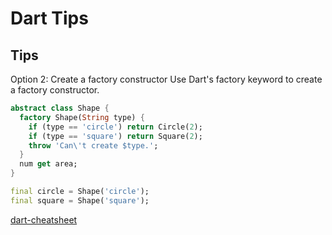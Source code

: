 # Dart Tips #

## Tips ##

Option 2: Create a factory constructor
Use Dart's factory keyword to create a factory constructor.

~~~dart
abstract class Shape {
  factory Shape(String type) {
    if (type == 'circle') return Circle(2);
    if (type == 'square') return Square(2);
    throw 'Can\'t create $type.';
  }
  num get area;
}

final circle = Shape('circle');
final square = Shape('square');
~~~

[dart-cheatsheet](https://dart.dev/codelabs/dart-cheatsheet)